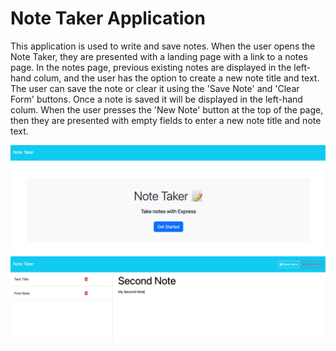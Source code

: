 # Note Taker Application
This application is used to write and save notes. 
When the user opens the Note Taker, they are presented with a landing page with a link to a notes page.
In the notes page, previous existing notes are displayed in the left-hand colum, and the user has the option to create a new note title and text. The user can save the note or clear it using the 'Save Note' and 'Clear Form' buttons.
Once a note is saved it will be displayed in the left-hand colum.
When the user presses the 'New Note' button at the top of the page, then they are presented with empty fields to enter a new note title and note text.

![alt text](image.png)
![alt text](image-1.png)